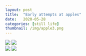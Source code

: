 ```yaml
---
layout: post
title:  "Early attempts at apples"
date:   2020-05-28
categories: [still life]
thumbnail: /img/apple3.png
---
```


<div class="row">
  <div class="column">
    <img src="{{site.baseurl}}/img/apple1.png">
    <img src="{{site.baseurl}}/img/apple2.png">
  </div>
  <div class="column">
    <img src="{{site.baseurl}}/img/apple3.png">
    <img src="{{site.baseurl}}/img/apple4.png">
  </div>
</div>
